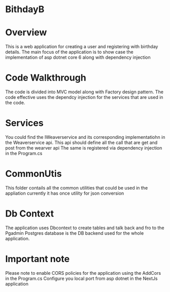 # BithdayB
# Overview
This is a web application for creating a user and registering with birthday details.
The main focus of the application is  to show case the implementation of asp dotnet core 6 along with dependency injection

# Code Walkthrough
The code is divided into MVC model along with Factory design pattern. The code effective uses the dependcy injection for the services that are used in the code.

# Services
You could find the IWeaverservice and its corresponding implementatiohn in the Weaverservice api.
This api should define all the call that are get and post from the wearver api
The same is registered via dependency injection in the Program.cs

# CommonUtis
This folder contails all the common utilities that could be used in the appliation currently it has once utility for json conversion

# Db Context
The application uses Dbcontext to create tables and talk back and fro to the Pgadmin 
Postgres database is the DB backend used for the whole application.

# Important note

Please note to enable CORS policies for the application using the AddCors in the Program.cs
Configure you local port from asp dotnet in the NextJs application

